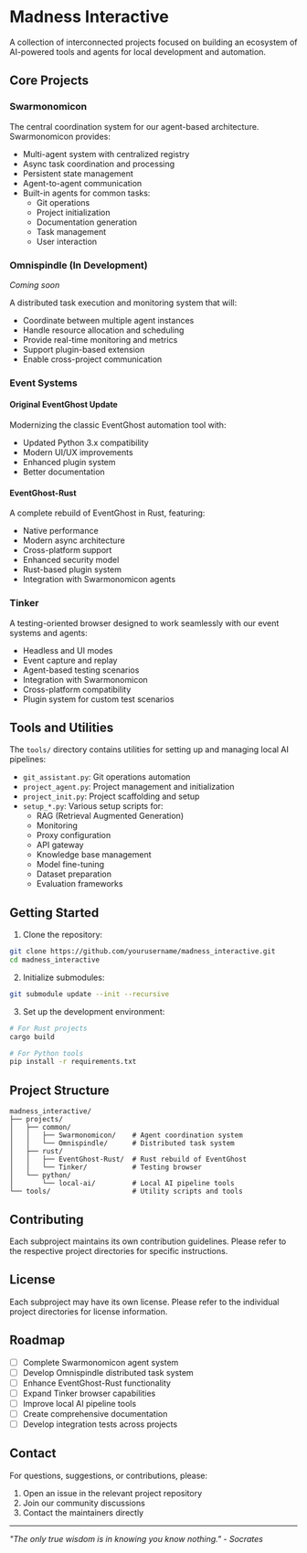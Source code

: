 # Madness Interactive

A collection of interconnected projects focused on building an ecosystem of AI-powered tools and agents for local development and automation.

## Core Projects

### Swarmonomicon

The central coordination system for our agent-based architecture. Swarmonomicon provides:

- Multi-agent system with centralized registry
- Async task coordination and processing
- Persistent state management
- Agent-to-agent communication
- Built-in agents for common tasks:
  - Git operations
  - Project initialization
  - Documentation generation
  - Task management
  - User interaction

### Omnispindle (In Development)

*Coming soon*

A distributed task execution and monitoring system that will:
- Coordinate between multiple agent instances
- Handle resource allocation and scheduling
- Provide real-time monitoring and metrics
- Support plugin-based extension
- Enable cross-project communication

### Event Systems

#### Original EventGhost Update
Modernizing the classic EventGhost automation tool with:
- Updated Python 3.x compatibility
- Modern UI/UX improvements
- Enhanced plugin system
- Better documentation

#### EventGhost-Rust
A complete rebuild of EventGhost in Rust, featuring:
- Native performance
- Modern async architecture
- Cross-platform support
- Enhanced security model
- Rust-based plugin system
- Integration with Swarmonomicon agents

### Tinker

A testing-oriented browser designed to work seamlessly with our event systems and agents:
- Headless and UI modes
- Event capture and replay
- Agent-based testing scenarios
- Integration with Swarmonomicon
- Cross-platform compatibility
- Plugin system for custom test scenarios

## Tools and Utilities

The `tools/` directory contains utilities for setting up and managing local AI pipelines:

- `git_assistant.py`: Git operations automation
- `project_agent.py`: Project management and initialization
- `project_init.py`: Project scaffolding and setup
- `setup_*.py`: Various setup scripts for:
  - RAG (Retrieval Augmented Generation)
  - Monitoring
  - Proxy configuration
  - API gateway
  - Knowledge base management
  - Model fine-tuning
  - Dataset preparation
  - Evaluation frameworks

## Getting Started

1. Clone the repository:
```bash
git clone https://github.com/yourusername/madness_interactive.git
cd madness_interactive
```

2. Initialize submodules:
```bash
git submodule update --init --recursive
```

3. Set up the development environment:
```bash
# For Rust projects
cargo build

# For Python tools
pip install -r requirements.txt
```

## Project Structure

```
madness_interactive/
├── projects/
│   ├── common/
│   │   ├── Swarmonomicon/    # Agent coordination system
│   │   └── Omnispindle/      # Distributed task system
│   ├── rust/
│   │   ├── EventGhost-Rust/  # Rust rebuild of EventGhost
│   │   └── Tinker/           # Testing browser
│   └── python/
│       └── local-ai/         # Local AI pipeline tools
└── tools/                    # Utility scripts and tools
```

## Contributing

Each subproject maintains its own contribution guidelines. Please refer to the respective project directories for specific instructions.

## License

Each subproject may have its own license. Please refer to the individual project directories for license information.

## Roadmap

- [ ] Complete Swarmonomicon agent system
- [ ] Develop Omnispindle distributed task system
- [ ] Enhance EventGhost-Rust functionality
- [ ] Expand Tinker browser capabilities
- [ ] Improve local AI pipeline tools
- [ ] Create comprehensive documentation
- [ ] Develop integration tests across projects

## Contact

For questions, suggestions, or contributions, please:
1. Open an issue in the relevant project repository
2. Join our community discussions
3. Contact the maintainers directly

---
*"The only true wisdom is in knowing you know nothing." - Socrates*
